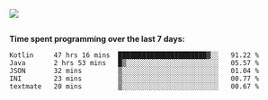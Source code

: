 [![](https://img.shields.io/badge/discord-jonatsp%234844-7289DA?logo=discord)](https://discord.com/users/239510668687048717)

##
**Time spent programming over the last 7 days:**
<!--START_SECTION:waka-->
```text
Kotlin     47 hrs 16 mins  ██████████████████████▓░░   91.22 % 
Java       2 hrs 53 mins   █▒░░░░░░░░░░░░░░░░░░░░░░░   05.57 % 
JSON       32 mins         ▒░░░░░░░░░░░░░░░░░░░░░░░░   01.04 % 
INI        23 mins         ▒░░░░░░░░░░░░░░░░░░░░░░░░   00.77 % 
textmate   20 mins         ▒░░░░░░░░░░░░░░░░░░░░░░░░   00.67 % 
```
<!--END_SECTION:waka-->
##

